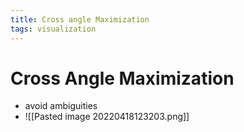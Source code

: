 ```yaml
---
title: Cross angle Maximization
tags: visualization
---
```


# Cross Angle Maximization
- avoid ambiguities
- ![[Pasted image 20220418123203.png]]
















